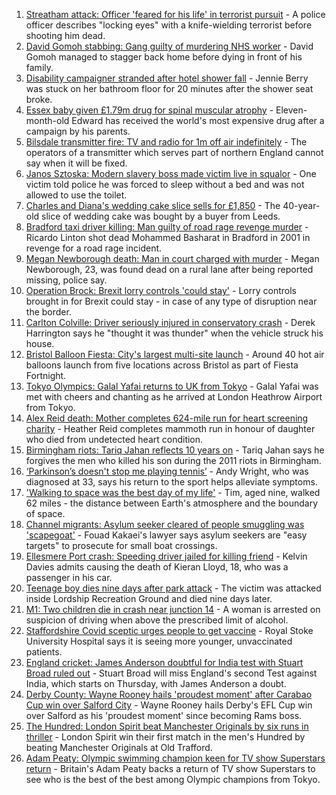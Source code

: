 1. [Streatham attack: Officer 'feared for his life' in terrorist pursuit](https://www.bbc.co.uk/news/uk-england-london-58173190) - A police officer describes "locking eyes" with a knife-wielding terrorist before shooting him dead.
2. [David Gomoh stabbing: Gang guilty of murdering NHS worker](https://www.bbc.co.uk/news/uk-england-london-58113038) - David Gomoh managed to stagger back home before dying in front of his family.
3. [Disability campaigner stranded after hotel shower fall](https://www.bbc.co.uk/news/uk-england-tees-58159843) - Jennie Berry was stuck on her bathroom floor for 20 minutes after the shower seat broke.
4. [Essex baby given £1.79m drug for spinal muscular atrophy](https://www.bbc.co.uk/news/uk-england-essex-58101748) - Eleven-month-old Edward has received the world's most expensive drug after a campaign by his parents.
5. [Bilsdale transmitter fire: TV and radio for 1m off air indefinitely](https://www.bbc.co.uk/news/uk-england-tees-58169501) - The operators of a transmitter which serves part of northern England cannot say when it will be fixed.
6. [Janos Sztoska: Modern slavery boss made victim live in squalor](https://www.bbc.co.uk/news/uk-england-leicestershire-58122802) - One victim told police he was forced to sleep without a bed and was not allowed to use the toilet.
7. [Charles and Diana's wedding cake slice sells for £1,850](https://www.bbc.co.uk/news/uk-england-gloucestershire-58173317) - The 40-year-old slice of wedding cake was bought by a buyer from Leeds.
8. [Bradford taxi driver killing: Man guilty of road rage revenge murder](https://www.bbc.co.uk/news/uk-england-leeds-58150838) - Ricardo Linton shot dead Mohammed Basharat in Bradford in 2001 in revenge for a road rage incident.
9. [Megan Newborough death: Man in court charged with murder](https://www.bbc.co.uk/news/uk-england-leicestershire-58172103) - Megan Newborough, 23, was found dead on a rural lane after being reported missing, police say.
10. [Operation Brock: Brexit lorry controls 'could stay'](https://www.bbc.co.uk/news/uk-england-kent-58170463) - Lorry controls brought in for Brexit could stay - in case of any type of disruption near the border.
11. [Carlton Colville: Driver seriously injured in conservatory crash](https://www.bbc.co.uk/news/uk-england-suffolk-58170234) - Derek Harrington says he "thought it was thunder" when the vehicle struck his house.
12. [Bristol Balloon Fiesta: City's largest multi-site launch](https://www.bbc.co.uk/news/uk-england-bristol-58169580) - Around 40 hot air balloons launch from five locations across Bristol as part of Fiesta Fortnight.
13. [Tokyo Olympics: Galal Yafai returns to UK from Tokyo](https://www.bbc.co.uk/news/uk-england-birmingham-58151399) - Galal Yafai was met with cheers and chanting as he arrived at London Heathrow Airport from Tokyo.
14. [Alex Reid death: Mother completes 624-mile run for heart screening charity](https://www.bbc.co.uk/news/uk-england-south-yorkshire-58152905) - Heather Reid completes mammoth run in honour of daughter who died from undetected heart condition.
15. [Birmingham riots: Tariq Jahan reflects 10 years on](https://www.bbc.co.uk/news/uk-england-birmingham-58147894) - Tariq Jahan says he forgives the men who killed his son during the 2011 riots in Birmingham.
16. [‘Parkinson’s doesn't stop me playing tennis’](https://www.bbc.co.uk/news/uk-england-nottinghamshire-58091757) - Andy Wright, who was diagnosed at 33, says his return to the sport helps alleviate symptoms.
17. ['Walking to space was the best day of my life'](https://www.bbc.co.uk/news/uk-england-nottinghamshire-58071075) - Tim, aged nine, walked 62 miles - the distance between Earth's atmosphere and the boundary of space.
18. [Channel migrants: Asylum seeker cleared of people smuggling was 'scapegoat'](https://www.bbc.co.uk/news/uk-england-kent-57722096) - Fouad Kakaei's lawyer says asylum seekers are "easy targets" to prosecute for small boat crossings.
19. [Ellesmere Port crash: Speeding driver jailed for killing friend](https://www.bbc.co.uk/news/uk-england-merseyside-58166275) - Kelvin Davies admits causing the death of Kieran Lloyd, 18, who was a passenger in his car.
20. [Teenage boy dies nine days after park attack](https://www.bbc.co.uk/news/uk-england-london-58160150) - The victim was attacked inside Lordship Recreation Ground and died nine days later.
21. [M1: Two children die in crash near junction 14](https://www.bbc.co.uk/news/uk-england-beds-bucks-herts-58165017) - A woman is arrested on suspicion of driving when above the prescribed limit of alcohol.
22. [Staffordshire Covid sceptic urges people to get vaccine](https://www.bbc.co.uk/news/uk-england-stoke-staffordshire-58167498) - Royal Stoke University Hospital says it is seeing more younger, unvaccinated patients.
23. [England cricket: James Anderson doubtful for India test with Stuart Broad ruled out](https://www.bbc.co.uk/sport/cricket/58169608) - Stuart Broad will miss England's second Test against India, which starts on Thursday, with James Anderson a doubt.
24. [Derby County: Wayne Rooney hails 'proudest moment' after Carabao Cup win over Salford City](https://www.bbc.co.uk/sport/football/58170373) - Wayne Rooney hails Derby's EFL Cup win over Salford as his 'proudest moment' since becoming Rams boss.
25. [The Hundred: London Spirit beat Manchester Originals by six runs in thriller](https://www.bbc.co.uk/sport/cricket/58161079) - London Spirit win their first match in the men's Hundred by beating Manchester Originals at Old Trafford.
26. [Adam Peaty: Olympic swimming champion keen for TV show Superstars return](https://www.bbc.co.uk/sport/swimming/58170377) - Britain's Adam Peaty backs a return of TV show Superstars to see who is the best of the best among Olympic champions from Tokyo.
